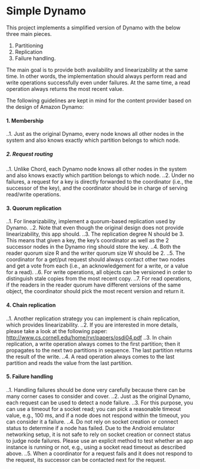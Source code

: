 # Simple Dynamo

This project implements a simplified version of Dynamo with the below three main pieces.
1. Partitioning
2. Replication 
3. Failure handling.

The main goal is to provide both availability and linearizability at the same time. In other words, the implementation should always perform read and write operations successfully even under failures. At the same time, a read operation always returns the most recent value. 

The following guidelines are kept in mind for the content provider based on the design of Amazon Dynamo:

#### 1. Membership

..1. Just as the original Dynamo, every node knows all other nodes in the system and also knows exactly which partition belongs to which node.

##### 2. Request routing

..1. Unlike Chord, each Dynamo node knows all other nodes in the system and also knows exactly which partition belongs to which node.
..2. Under no failures, a request for a key is directly forwarded to the coordinator (i.e., the successor of the key), and the coordinator should be in charge of serving read/write operations.

#### 3. Quorum replication

..1. For linearizability, implement a quorum-based replication used by Dynamo.
..2. Note that even though the original design does not provide linearizability, this app should.
..3. The replication degree N should be 3. This means that given a key, the key’s coordinator as well as the 2 successor nodes in the Dynamo ring should store the key.
..4. Both the reader quorum size R and the writer quorum size W should be 2.
..5. The coordinator for a get/put request should always contact other two nodes and get a vote from each (i.e., an acknowledgement for a write, or a value for a read).
..6. For write operations, all objects can be versioned in order to distinguish stale copies from the most recent copy.
..7. For read operations, if the readers in the reader quorum have different versions of the same object, the coordinator should pick the most recent version and return it.

#### 4. Chain replication

..1. Another replication strategy you can implement is chain replication, which provides linearizability.
..2. If you are interested in more details, please take a look at the following paper: http://www.cs.cornell.edu/home/rvr/papers/osdi04.pdf
..3. In chain replication, a write operation always comes to the first partition; then it propagates to the next two partitions in sequence. The last partition returns the result of the write.
..4. A read operation always comes to the last partition and reads the value from the last partition.

#### 5. Failure handling

..1. Handling failures should be done very carefully because there can be many corner cases to consider and cover.
..2. Just as the original Dynamo, each request can be used to detect a node failure.
..3. For this purpose, you can use a timeout for a socket read; you can pick a reasonable timeout value, e.g., 100 ms, and if a node does not respond within the timeout, you can consider it a failure.
..4. Do not rely on socket creation or connect status to determine if a node has failed. Due to the Android emulator networking setup, it is not safe to rely on socket creation or connect status to judge node failures. Please use an explicit method to test whether an app instance is running or not, e.g., using a socket read timeout as described above.
..5. When a coordinator for a request fails and it does not respond to the request, its
successor can be contacted next for the request.
